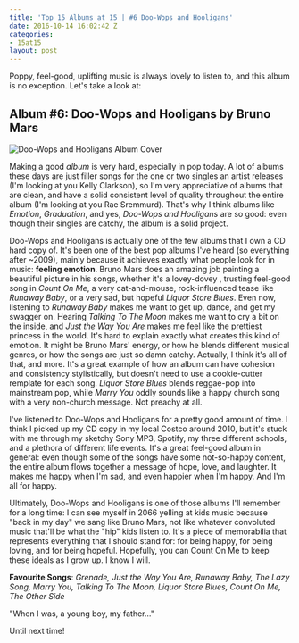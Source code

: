 ```yaml
---
title: 'Top 15 Albums at 15 | #6 Doo-Wops and Hooligans'
date: 2016-10-14 16:02:42 Z
categories:
- 15at15
layout: post
---
```


Poppy, feel-good, uplifting music is always lovely to listen to, and this album is no exception. Let's take a look at:

## Album #6: Doo-Wops and Hooligans by Bruno Mars

![Doo-Wops and Hooligans Album Cover]({{site.baseurl}}/img/albums/doo-wops-and-hooligans.jpg)

Making a good *album* is very hard, especially in pop today. A lot of albums these days are just filler songs for the one or two singles an artist releases (I'm looking at you Kelly Clarkson), so I'm very appreciative of albums that are clean, and have a solid consistent level of quality throughout the entire album (I'm looking at you Rae Sremmurd). That's why I think albums like *Emotion*, *Graduation*, and yes, *Doo-Wops and Hooligans* are so good: even though their singles are catchy, the album is a solid project.

Doo-Wops and Hooligans is actually one of the few albums that I own a CD hard copy of. It's been one of the best pop albums I've heard (so everything after ~2009), mainly because it achieves exactly what people look for in music: **feeling emotion**. Bruno Mars does an amazing job painting a beautiful picture in his songs, whether it's a lovey-dovey , trusting feel-good song in *Count On Me*, a very cat-and-mouse, rock-influenced tease like *Runaway Baby*, or a very sad, but hopeful *Liquor Store Blues*. Even now, listening to *Runaway Baby* makes me want to get up, dance, and get my swagger on. Hearing *Talking To The Moon* makes me want to cry a bit on the inside, and *Just the Way You Are* makes me feel like the prettiest princess in the world. It's hard to explain exactly what creates this kind of emotion. It might be Bruno Mars' energy, or how he blends different musical genres, or how the songs are just so damn catchy. Actually, I think it's all of that, and more. It's a great example of how an album can have cohesion and consistency stylistically, but doesn't need to use a cookie-cutter remplate for each song. *Liquor Store Blues* blends reggae-pop into mainstream pop, while *Marry You* oddly sounds like a happy church song with a very non-church message. Not preachy at all.

I've listened to Doo-Wops and Hooligans for a pretty good amount of time. I think I picked up my CD copy in my local Costco around 2010, but it's stuck with me through my sketchy Sony MP3, Spotify, my three different schools, and a plethora of different life events. It's a great feel-good album in general: even though some of the songs have some not-so-happy content, the entire album flows together a message of hope, love, and laughter. It makes me happy when I'm sad, and even happier when I'm happy. And I'm all for happy.

Ultimately, Doo-Wops and Hooligans is one of those albums I'll remember for a long time: I can see myself in 2066 yelling at kids music because "back in my day" we sang like Bruno Mars, not like whatever convoluted music that'll be what the "hip" kids listen to. It's a piece of memorabilia that represents everything that I should stand for: for being happy, for being loving, and for being hopeful. Hopefully, you can Count On Me to keep these ideals as I grow up. I know I will.

**Favourite Songs**: *Grenade, Just the Way You Are, Runaway Baby, The Lazy Song, Marry You, Talking To The Moon, Liquor Store Blues, Count On Me, The Other Side*

"When I was, a young boy, my father..."

Until next time!
